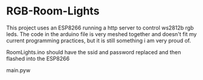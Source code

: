 # RGB-Room-Lights

This project uses an ESP8266 running a http server to control ws2812b rgb leds. The code in the arduino file is very meshed together and doesn't fit my current programming practices, but it is still something i am very proud of.

RoomLights.ino should have the ssid and password replaced and then flashed into the ESP8266

main.pyw
